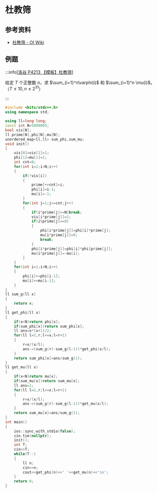 # 杜教筛

## 参考资料

- [杜教筛 - OI Wiki](https://oi-wiki.org/math/number-theory/du/)

## 例题

:::info[[洛谷 P4213 【模板】杜教筛](https://www.luogu.com.cn/problem/P4213)]

给定 $T$ 个正整数 $n$，求 $\sum_{i=1}^n\varphi(i)$ 和 $\sum_{i=1}^n \mu(i)$。（$T\le10,n\le2^{31}$）

:::

```cpp
#include <bits/stdc++.h>
using namespace std;

using ll=long long;
const int N=5000005;
bool vis[N];
ll prime[N],phi[N],mu[N];
unordered_map<ll,ll> sum_phi,sum_mu;
void init()
{
	vis[0]=vis[1]=1;
	phi[1]=mu[1]=1;
	int cnt=0;
	for(int i=2;i<N;i++)
	{
		if(!vis[i])
		{
			prime[++cnt]=i;
			phi[i]=i-1;
			mu[i]=-1;
		}
		for(int j=1;j<=cnt;j++)
		{
			if(i*prime[j]>=N)break;
			vis[i*prime[j]]=1;
			if(i%prime[j]==0)
			{
				phi[i*prime[j]]=phi[i]*prime[j];
				mu[i*prime[j]]=0;
				break;
			}
			phi[i*prime[j]]=phi[i]*phi[prime[j]];
			mu[i*prime[j]]=-mu[i];
		}
	}
	for(int i=1;i<N;i++)
	{
		phi[i]+=phi[i-1];
		mu[i]+=mu[i-1];
	}
}
ll sum_g(ll x)
{
	return x;
}
ll get_phi(ll x)
{
	if(x<N)return phi[x];
	if(sum_phi[x])return sum_phi[x];
	ll ans=x*(x+1)/2;
	for(ll l=2,r;l<=x;l=r+1)
	{
		r=x/(x/l);
		ans-=(sum_g(r)-sum_g(l-1))*get_phi(x/l);
	}
	return sum_phi[x]=ans/sum_g(1);
}
ll get_mu(ll x)
{
	if(x<N)return mu[x];
	if(sum_mu[x])return sum_mu[x];
	ll ans=1;
	for(ll l=2,r;l<=x;l=r+1)
	{
		r=x/(x/l);
		ans-=(sum_g(r)-sum_g(l-1))*get_mu(x/l);
	}
	return sum_mu[x]=ans/sum_g(1);
}
int main()
{
	ios::sync_with_stdio(false);
	cin.tie(nullptr);
	init();
	int T;
	cin>>T;
	while(T--)
	{
		ll n;
		cin>>n;
		cout<<get_phi(n)<<' '<<get_mu(n)<<'\n';
	}
	return 0;
}
```

